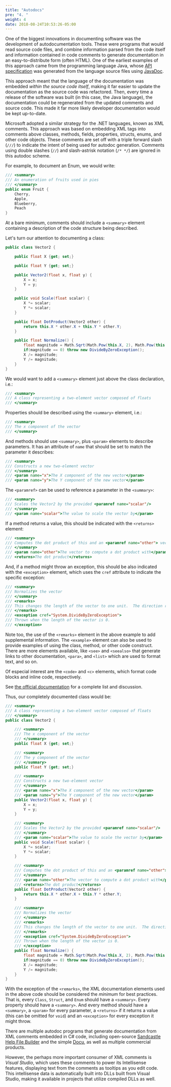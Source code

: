 ```yaml
---
title: "Autodocs"
pre: "4. "
weight: 4
date: 2018-08-24T10:53:26-05:00
---
```


One of the biggest innovations in documenting software was the development of autodocumentation tools. These were programs that would read source code files, and combine information parsed from the code itself and information contained in code comments to generate documentation in an easy-to-distribute form (often HTML).  One of the earliest examples of this approach came from the programming language Java, whose [API specification](https://docs.oracle.com/javase/7/docs/api/) was generated from the language source files using [JavaDoc](https://en.wikipedia.org/wiki/Javadoc).

This approach meant that the language of the documentation was embedded _within the source code itself_, making it far easier to update the documentation as the source code was refactored.  Then, every time a release of the software was built (in this case, the Java language), the documentation could be regenerated from the updated comments and source code.  This made it far more likely developer documentation would be kept up-to-date.

Microsoft adopted a similar strategy for the .NET languages, known as XML comments.  This approach was based on embedding XML tags into comments above classes, methods, fields, properties, structs, enums, and other code objects.  These comments are set off with a triple forward slash (`///`) to indicate the intent of being used for autodoc generation.  Comments using double slashes (`//`) and slash-astrisk notation (`/* */`) are ignored in this autodoc scheme.

For example, to document an Enum, we would write:

```csharp
/// <summary>
/// An enumeration of fruits used in pies 
/// </summary>
public enum Fruit {
    Cherry,
    Apple,
    Blueberry,
    Peach
}
```

At a bare minimum, comments should include a `<summary>` element containing a description of the code structure being described.

Let's turn our attention to documenting a class:

```csharp 
public class Vector2 {

    public float X {get; set;}

    public float Y {get; set;}

    public Vector2(float x, float y) {
        X = x;
        Y = y;
    }

    public void Scale(float scalar) {
        X *= scalar;
        Y *= scalar;
    }

    public float DotProduct(Vector2 other) {
        return this.X * other.X + this.Y * other.Y;
    }

    public float Normalize() {
        float magnitude = Math.Sqrt(Math.Pow(this.X, 2), Math.Pow(this.Y, 2));
        if(magnitude == 0) throw new DivideByZeroException();
        X /= magnitude;
        Y /= magnitude;
    }
}
```

We would want to add a `<summary>` element just above the class declaration, i.e.:

```csharp 
/// <summary>
/// A class representing a two-element vector composed of floats 
/// </summary>
```

Properties should be described using the `<summary>` element, i.e.:

```csharp
/// <summary>
/// The x component of the vector 
/// </summary>
```

And methods should use `<summary>`, plus `<param>` elements to describe parameters.  It has an attribute of `name` that should be set to match the parameter it describes:

```csharp 
/// <summary>
/// Constructs a new two-element vector 
/// </summary>
/// <param name="x">The X component of the new vector</param>
/// <param name="y">The Y component of the new vector</param>
```

The `<paramref>` can be used to reference a parameter in the `<summary>`:

```csharp 
/// <summary>
/// Scales the Vector2 by the provided <paramref name="scalar"/> 
/// </summary>
/// <param name="scalar">The value to scale the vector by</param>
```

If a method returns a value, this should be indicated with the `<returns>` element:

```csharp
/// <summary>
/// Computes the dot product of this and an <paramref name="other"> vector
/// </summary>
/// <param name="other">The vector to compute a dot product with</param>
/// <returns>The dot product</returns>
```

And, if a method might throw an exception, this should be also indicated with the `<exception>` element, which uses the `cref` attribute to indicate the specific exception:

```csharp
/// <summary>
/// Normalizes the vector
/// </summary>
/// <remarks>
/// This changes the length of the vector to one unit.  The direction remains unchanged 
/// </remarks>
/// <exception cref="System.DivideByZeroException">
/// Thrown when the length of the vector is 0.
/// </exception>
```

Note too, the use of the `<remarks>` element in the above example to add supplemental information.  The `<example>` element can also be used to provide examples of using the class, method, or other code construct.  There are more elements available, like `<see>` and `<seealso>` that generate links to other documentation, `<para>`, and `<list>` which are used to format text, and so on.  

Of especial interest are the `<code>` and `<c>` elements, which format code blocks and inline code, respectively.

See [the official documentation](https://docs.microsoft.com/en-us/dotnet/csharp/codedoc) for a complete list and discussion.

Thus, our completely documented class would be:

```csharp
/// <summary>
/// A class representing a two-element vector composed of floats 
/// </summary>
public class Vector2 {

    /// <summary>
    /// The x component of the vector 
    /// </summary>
    public float X {get; set;}

    /// <summary>
    /// The y component of the vector 
    /// </summary>
    public float Y {get; set;}

    /// <summary>
    /// Constructs a new two-element vector 
    /// </summary>
    /// <param name="x">The X component of the new vector</param>
    /// <param name="y">The Y component of the new vector</param>
    public Vector2(float x, float y) {
        X = x;
        Y = y;
    }

    /// <summary>
    /// Scales the Vector2 by the provided <paramref name="scalar"/> 
    /// </summary>
    /// <param name="scalar">The value to scale the vector by</param>
    public void Scale(float scalar) {
        X *= scalar;
        Y *= scalar;
    }

    /// <summary>
    /// Computes the dot product of this and an <paramref name="other"> vector
    /// </summary>
    /// <param name="other">The vector to compute a dot product with</param>
    /// <returns>The dot product</returns>
    public float DotProduct(Vector2 other) {
        return this.X * other.X + this.Y * other.Y;
    }

    /// <summary>
    /// Normalizes the vector
    /// </summary>
    /// <remarks>
    /// This changes the length of the vector to one unit.  The direction remains unchanged 
    /// </remarks>
    /// <exception cref="System.DivideByZeroException">
    /// Thrown when the length of the vector is 0.
    /// </exception>
    public float Normalize() {
        float magnitude = Math.Sqrt(Math.Pow(this.X, 2), Math.Pow(this.Y, 2));
        if(magnitude == 0) throw new DivideByZeroException();
        X /= magnitude;
        Y /= magnitude;
    }
}
```

With the exception of the `<remarks>`, the XML documentation elements used in the above code should be considered the _minimum_ for best practices.  That is, every `Class`, `Struct`, and `Enum` should have a `<summary>`. Every property should have a `<summary>`. And every method should have a `<summary>`, a `<param>` for every parameter, a `<returns>` if it returns a value (this can be omitted for `void`) and an `<exception>` for every exception it might throw.

There are multiple autodoc programs that generate documentation from XML comments embedded in C# code, including open-source [Sandcastle Help File Builder](https://github.com/EWSoftware/SHFB) and the simple [Docu](https://github.com/jagregory/docu), as well as multiple commercial products.

However, the perhaps more important consumer of XML comments is _Visual Studio_, which uses these comments to power its Intellisense features, displaying text from the comments as tooltips as you edit code.  This intellisense data is automatically built into DLLs built from Visual Studio, making it available in projects that utilize compiled DLLs as well.